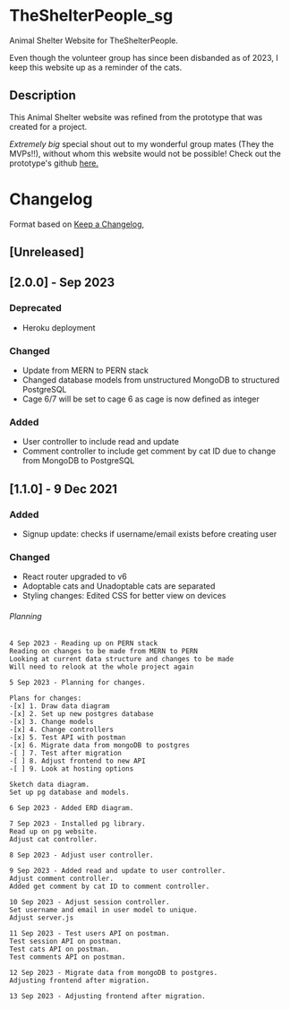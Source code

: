 # TheShelterPeople_sg

Animal Shelter Website for TheShelterPeople.

Even though the volunteer group has since been disbanded as of 2023, I keep this website up as a reminder of the cats.

<!-- Visit the website here: https://theshelterpeople-sg.herokuapp.com/ -->

## Description

This Animal Shelter website was refined from the prototype that was created for a project.

_Extremely big_ special shout out to my wonderful group mates (They the MVPs!!), without whom this website would not be possible! Check out the prototype's github [here.](https://github.com/soniasltan/Project-3---The-Shelter-People)

# Changelog

Format based on [Keep a Changelog](https://keepachangelog.com/en/1.0.0/),

## [Unreleased]

## [2.0.0] - Sep 2023

### Deprecated

- Heroku deployment

### Changed

- Update from MERN to PERN stack
- Changed database models from unstructured MongoDB to structured PostgreSQL
- Cage 6/7 will be set to cage 6 as cage is now defined as integer

### Added

- User controller to include read and update
- Comment controller to include get comment by cat ID due to change from MongoDB to PostgreSQL

## [1.1.0] - 9 Dec 2021

### Added

- Signup update: checks if username/email exists before creating user

### Changed

- React router upgraded to v6
- Adoptable cats and Unadoptable cats are separated
- Styling changes: Edited CSS for better view on devices

###### Planning

```
4 Sep 2023 - Reading up on PERN stack
Reading on changes to be made from MERN to PERN
Looking at current data structure and changes to be made
Will need to relook at the whole project again

5 Sep 2023 - Planning for changes.

Plans for changes:
-[x] 1. Draw data diagram
-[x] 2. Set up new postgres database
-[x] 3. Change models
-[x] 4. Change controllers
-[x] 5. Test API with postman
-[x] 6. Migrate data from mongoDB to postgres
-[ ] 7. Test after migration
-[ ] 8. Adjust frontend to new API
-[ ] 9. Look at hosting options

Sketch data diagram.
Set up pg database and models.

6 Sep 2023 - Added ERD diagram.

7 Sep 2023 - Installed pg library.
Read up on pg website.
Adjust cat controller.

8 Sep 2023 - Adjust user controller.

9 Sep 2023 - Added read and update to user controller.
Adjust comment controller.
Added get comment by cat ID to comment controller.

10 Sep 2023 - Adjust session controller.
Set username and email in user model to unique.
Adjust server.js

11 Sep 2023 - Test users API on postman.
Test session API on postman.
Test cats API on postman.
Test comments API on postman.

12 Sep 2023 - Migrate data from mongoDB to postgres.
Adjusting frontend after migration.

13 Sep 2023 - Adjusting frontend after migration.
```

